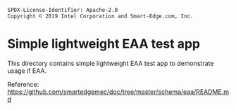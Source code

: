 ```text
SPDX-License-Identifier: Apache-2.0
Copyright © 2019 Intel Corporation and Smart-Edge.com, Inc.
```

# Simple lightweight EAA test app
This directory contains simple lightweight EAA test app to demonstrate usage
if EAA.

Reference: https://github.com/smartedgemec/doc/tree/master/schema/eaa/README.md
